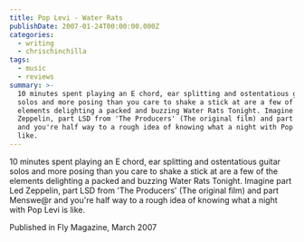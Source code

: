 ```yaml
---
title: Pop Levi - Water Rats
publishDate: 2007-01-24T00:00:00.000Z
categories:
  - writing
  - chrischinchilla
tags:
  - music
  - reviews
summary: >-
  10 minutes spent playing an E chord, ear splitting and ostentatious guitar
  solos and more posing than you care to shake a stick at are a few of the
  elements delighting a packed and buzzing Water Rats Tonight. Imagine part Led
  Zeppelin, part LSD from 'The Producers' (The original film) and part Menswe@r
  and you're half way to a rough idea of knowing what a night with Pop Levi is
  like.
---
```


10 minutes spent playing an E chord, ear splitting and ostentatious guitar solos and more posing than you care to shake a stick at are a few of the elements delighting a packed and buzzing Water Rats Tonight. Imagine part Led Zeppelin, part LSD from 'The Producers' (The original film) and part Menswe@r and you're half way to a rough idea of knowing what a night with Pop Levi is like.

Published in Fly Magazine, March 2007
